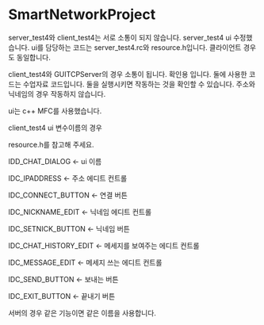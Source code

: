 # SmartNetworkProject
server_test4와 client_test4는 서로 소통이 되지 않습니다. server_test4 ui 수정했습니다. ui를 담당하는 코드는 server_test4.rc와 resource.h입니다. 클라이언트 경우도 동일합니다.

client_test4와 GUITCPServer의 경우 소통이 됩니다. 확인용 입니다. 둘에 사용한 코드는 수업자료 코드입니다. 둘을 실행시키면 작동하는 것을 확인할 수 있습니다. 주소와 닉네임의 경우 작동하지 않습니다. 

ui는 c++ MFC를 사용했습니다.

client_test4 ui 변수이름의 경우

resource.h를 참고해 주세요.

IDD_CHAT_DIALOG <- ui 이름

IDC_IPADDRESS  <- 주소 에디트 컨트롤 

IDC_CONNECT_BUTTON  <- 연결 버튼

IDC_NICKNAME_EDIT <- 닉네임 에디트 컨트롤   

IDC_SETNICK_BUTTON <- 닉네임 버튼

IDC_CHAT_HISTORY_EDIT <- 메세지를 보여주는 에디트 컨트롤

IDC_MESSAGE_EDIT <- 메세지 쓰는 에디트 컨트롤

IDC_SEND_BUTTON  <- 보내는 버튼

IDC_EXIT_BUTTON <- 끝내기 버튼

서버의 경우 같은 기능이면 같은 이름을 사용합니다.
